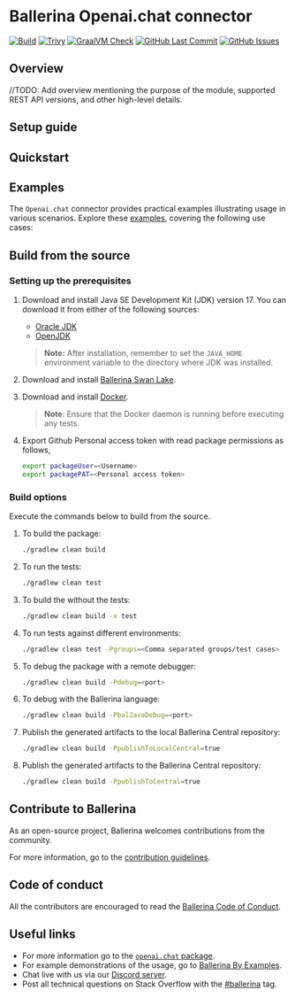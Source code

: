 # Ballerina Openai.chat connector

[![Build](https://github.com/ballerina-platform/sample-ballerina-connector-repo/actions/workflows/ci.yml/badge.svg)](https://github.com/ballerina-platform/sample-ballerina-connector-repo/actions/workflows/ci.yml)
[![Trivy](https://github.com/ballerina-platform/sample-ballerina-connector-repo/actions/workflows/trivy-scan.yml/badge.svg)](https://github.com/ballerina-platform/sample-ballerina-connector-repo/actions/workflows/trivy-scan.yml)
[![GraalVM Check](https://github.com/ballerina-platform/sample-ballerina-connector-repo/actions/workflows/build-with-bal-test-native.yml/badge.svg)](https://github.com/ballerina-platform/sample-ballerina-connector-repo/actions/workflows/build-with-bal-test-native.yml)
[![GitHub Last Commit](https://img.shields.io/github/last-commit/ballerina-platform/sample-ballerina-connector-repo.svg)](https://github.com/ballerina-platform/sample-ballerina-connector-repo/commits/master)
[![GitHub Issues](https://img.shields.io/github/issues/ballerina-platform/ballerina-library/module/openai.chat.svg?label=Open%20Issues)](https://github.com/ballerina-platform/ballerina-library/labels/module%openai.chat)

## Overview

//TODO: Add overview mentioning the purpose of the module, supported REST API versions, and other high-level details.

## Setup guide

[//]: # (TODO: Add detailed steps to obtain credentials and configure the module.)

## Quickstart

[//]: # (TODO: Add a quickstart guide to demonstrate a basic functionality of the module, including sample code snippets.)

## Examples

The `Openai.chat` connector provides practical examples illustrating usage in various scenarios. Explore these [examples](https://github.com/sample-ballerina-connector-repo/tree/main/examples/), covering the following use cases:

[//]: # (TODO: Add examples)

## Build from the source

### Setting up the prerequisites

1. Download and install Java SE Development Kit (JDK) version 17. You can download it from either of the following sources:

    * [Oracle JDK](https://www.oracle.com/java/technologies/downloads/)
    * [OpenJDK](https://adoptium.net/)

   > **Note:** After installation, remember to set the `JAVA_HOME` environment variable to the directory where JDK was installed.

2. Download and install [Ballerina Swan Lake](https://ballerina.io/).

3. Download and install [Docker](https://www.docker.com/get-started).

   > **Note**: Ensure that the Docker daemon is running before executing any tests.

4. Export Github Personal access token with read package permissions as follows,

    ```bash
    export packageUser=<Username>
    export packagePAT=<Personal access token>
    ```

### Build options

Execute the commands below to build from the source.

1. To build the package:

   ```bash
   ./gradlew clean build
   ```

2. To run the tests:

   ```bash
   ./gradlew clean test
   ```

3. To build the without the tests:

   ```bash
   ./gradlew clean build -x test
   ```

4. To run tests against different environments:

   ```bash
   ./gradlew clean test -Pgroups=<Comma separated groups/test cases>
   ```

5. To debug the package with a remote debugger:

   ```bash
   ./gradlew clean build -Pdebug=<port>
   ```

6. To debug with the Ballerina language:

   ```bash
   ./gradlew clean build -PbalJavaDebug=<port>
   ```

7. Publish the generated artifacts to the local Ballerina Central repository:

    ```bash
    ./gradlew clean build -PpublishToLocalCentral=true
    ```

8. Publish the generated artifacts to the Ballerina Central repository:

   ```bash
   ./gradlew clean build -PpublishToCentral=true
   ```

## Contribute to Ballerina

As an open-source project, Ballerina welcomes contributions from the community.

For more information, go to the [contribution guidelines](https://github.com/ballerina-platform/ballerina-lang/blob/master/CONTRIBUTING.md).

## Code of conduct

All the contributors are encouraged to read the [Ballerina Code of Conduct](https://ballerina.io/code-of-conduct).

## Useful links

* For more information go to the [`openai.chat` package](https://central.ballerina.io/ballerinax/openai.chat/latest).
* For example demonstrations of the usage, go to [Ballerina By Examples](https://ballerina.io/learn/by-example/).
* Chat live with us via our [Discord server](https://discord.gg/ballerinalang).
* Post all technical questions on Stack Overflow with the [#ballerina](https://stackoverflow.com/questions/tagged/ballerina) tag.